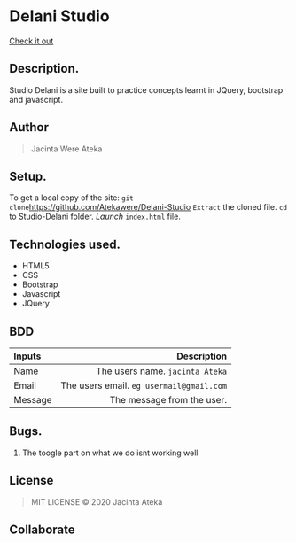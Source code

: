 # Delani Studio
[Check it out]( https://atekawere.github.io/Delani-Studio/)
## Description.
Studio Delani is a site built to practice concepts learnt in JQuery, bootstrap and javascript.
## Author
>Jacinta Were Ateka
## Setup.
To get a local copy of the site:
`git clone`https://github.com/Atekawere/Delani-Studio
`Extract` the cloned file.
`cd` to Studio-Delani folder.
*Launch* `index.html` file.
## Technologies used.
* HTML5
* CSS
* Bootstrap
* Javascript
* JQuery
## BDD
| Inputs |  Description |
| :---         |          ---: |
| Name   | The users name. `jacinta Ateka`|
| Email     | The users email. ``eg usermail@gmail.com``   |
| Message    | The message from the user.   |
## Bugs.
1. The toogle part on what we do isnt working well
## License
>MIT LICENSE &copy; 2020 Jacinta Ateka
## Collaborate
